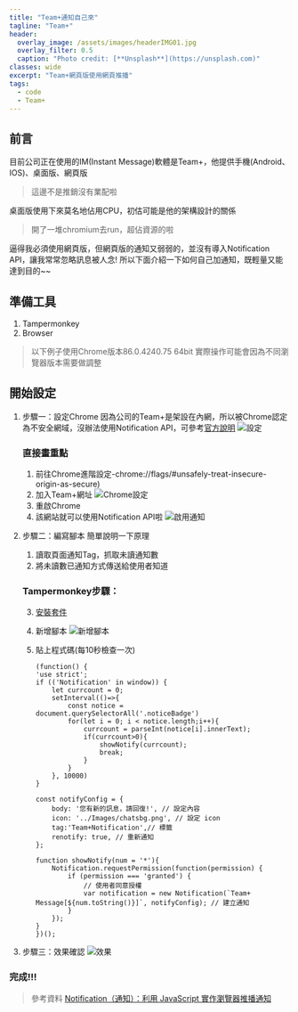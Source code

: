 ```yaml
---
title: "Team+通知自己來"
tagline: "Team+"
header:
  overlay_image: /assets/images/headerIMG01.jpg
  overlay_filter: 0.5
  caption: "Photo credit: [**Unsplash**](https://unsplash.com)"
classes: wide
excerpt: "Team+網頁版使用網頁推播"
tags:
  - code
  - Team+
---
```


## 前言
目前公司正在使用的IM(Instant Message)軟體是Team+，他提供手機(Android、IOS)、桌面版、網頁版
> 這邊不是推銷沒有業配啦

桌面版使用下來莫名地佔用CPU，初估可能是他的架構設計的關係
> 開了一堆chromium去run，超佔資源的啦

逼得我必須使用網頁版，但網頁版的通知又弱弱的，並沒有導入Notification API，讓我常常忽略訊息被人念!
所以下面介紹一下如何自己加通知，既輕量又能達到目的~~


## 準備工具
1. Tampermonkey
2. Browser
> 以下例子使用Chrome版本86.0.4240.75 64bit
> 實際操作可能會因為不同瀏覽器版本需要做調整

## 開始設定
1. 步驟一：設定Chrome
因為公司的Team+是架設在內網，所以被Chrome認定為不安全網域，沒辦法使用Notification API，可參考[官方說明](https://sites.google.com/a/chromium.org/dev/Home/chromium-security/deprecating-powerful-features-on-insecure-origins)
![設定](https://i.imgur.com/GCAVSkG.png)
	### 直接畫重點
   1. 前往Chrome進階設定-chrome://flags/#unsafely-treat-insecure-origin-as-secure)
   2. 加入Team+網址
		![Chrome設定](https://i.imgur.com/kLUhFLg.png)
	3. 重啟Chrome
	4. 該網站就可以使用Notification API啦
![啟用通知](https://i.imgur.com/zzjJ5PG.png)

2. 步驟二：編寫腳本
	簡單說明一下原理
	1. 讀取頁面通知Tag，抓取未讀通知數
	2. 將未讀數已通知方式傳送給使用者知道
	
	### Tampermonkey步驟：
	3. [安裝套件](https://chrome.google.com/webstore/detail/tampermonkey/dhdgffkkebhmkfjojejmpbldmpobfkfo?hl=zh-TW)
	
	4. 新增腳本
	![新增腳本](https://i.imgur.com/STbLQiI.png)
	5.  貼上程式碼(每10秒檢查一次)
	 
			(function() {
		    'use strict';
		    if (('Notification' in window)) {
		        let currcount = 0;
		        setInterval(()=>{
		            const notice = document.querySelectorAll('.noticeBadge')
		            for(let i = 0; i < notice.length;i++){
		                currcount = parseInt(notice[i].innerText);
		                if(currcount>0){
		                    showNotify(currcount);
		                    break;
		                }
		            }
		        }, 10000)
		    }

		    const notifyConfig = {
		        body: '您有新的訊息，請回復!', // 設定內容
		        icon: '../Images/chatsbg.png', // 設定 icon
		        tag:'Team+Notification',// 標籤
		        renotify: true, // 重新通知
		    };

		    function showNotify(num = '*'){
		        Notification.requestPermission(function(permission) {
		            if (permission === 'granted') {
		                // 使用者同意授權
		                var notification = new Notification(`Team+ Message[${num.toString()}]`, notifyConfig); // 建立通知
		            }
		        });
		    }
			})();
			
3. 步驟三：效果確認
![效果](https://i.imgur.com/jYIkHhP.png)

### 完成!!!

> 參考資料
> [Notification（通知）：利用 JavaScript 實作瀏覽器推播通知](https://cythilya.github.io/2017/07/09/notification/#comment-3670533584)
> 
<!--stackedit_data:
eyJoaXN0b3J5IjpbMTUxOTM2MDA4N119
-->